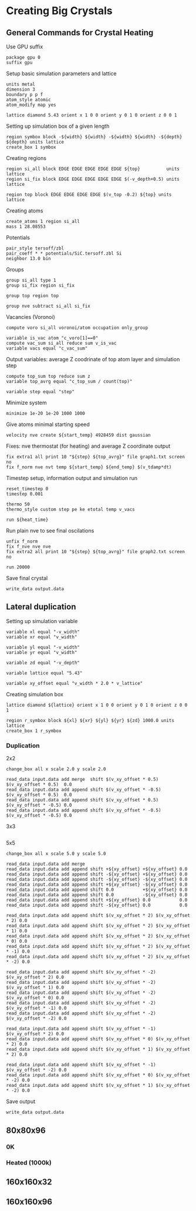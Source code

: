 # Creating Big Crystals

## General Commands for Crystal Heating

Use GPU suffix

```
package gpu 0
suffix gpu
```

Setup basic simulation parameters and lattice

```
units metal
dimension 3
boundary p p f
atom_style atomic
atom_modify map yes

lattice diamond 5.43 orient x 1 0 0 orient y 0 1 0 orient z 0 0 1
```

Setting up simulation box of a given length

```
region symbox block -${width} ${width} -${width} ${width} -${depth} ${depth} units lattice
create_box 1 symbox
```

Creating regions
```
region si_all block EDGE EDGE EDGE EDGE EDGE ${top}          units lattice
region si_fix block EDGE EDGE EDGE EDGE EDGE $(-v_depth+0.5) units lattice

region top block EDGE EDGE EDGE EDGE $(v_top -0.2) ${top} units lattice
```

Creating atoms
```
create_atoms 1 region si_all
mass 1 28.08553
```

Potentials
```
pair_style tersoff/zbl
pair_coeff * * potentials/SiC.tersoff.zbl Si
neighbor 13.0 bin
```

Groups
```
group si_all type 1
group si_fix region si_fix

group top region top

group nve subtract si_all si_fix
```

Vacancies (Voronoi)
```
compute voro si_all voronoi/atom occupation only_group

variable is_vac atom "c_voro[1]==0"
compute vac_sum si_all reduce sum v_is_vac
variable vacs equal "c_vac_sum"
```

Output variables: average Z coodrinate of top atom layer and simulation step
```
compute top_sum top reduce sum z
variable top_avrg equal "c_top_sum / count(top)"

variable step equal "step"
```

Minimize system
```
minimize 1e-20 1e-20 1000 1000
```

Give atoms minimal starting speed
```
velocity nve create ${start_temp} 4928459 dist gaussian
```

Fixes: nve thermostat (for heating) and average Z coordinate output
```
fix extra1 all print 10 "${step} ${top_avrg}" file graph1.txt screen no
fix f_norm nve nvt temp ${start_temp} ${end_temp} $(v_tdamp*dt)
```

Timestep setup, information output and simulation run
```
reset_timestep 0
timestep 0.001

thermo 50
thermo_style custom step pe ke etotal temp v_vacs

run ${heat_time}
```

Run plain nve to see final oscilations
```
unfix f_norm
fix f_nve nve nve
fix extra2 all print 10 "${step} ${top_avrg}" file graph2.txt screen no

run 20000
```

Save final crystal
```
write_data output.data
```

## Lateral duplication

Setting up simulation variable
```
variable xl equal "-v_width"
variable xr equal "v_width"

variable yl equal "-v_width"
variable yr equal "v_width"

variable zd equal "-v_depth"

variable lattice equal "5.43"

variable xy_offset equal "v_width * 2.0 * v_lattice"
```

Creating simulation box
```
lattice diamond ${lattice} orient x 1 0 0 orient y 0 1 0 orient z 0 0 1

region r_symbox block ${xl} ${xr} ${yl} ${yr} ${zd} 1000.0 units lattice
create_box 1 r_symbox
```

### Duplication

2x2
```
change_box all x scale 2.0 y scale 2.0

read_data input.data add merge  shift $(v_xy_offset * 0.5)  $(v_xy_offset * 0.5)  0.0
read_data input.data add append shift $(v_xy_offset * -0.5) $(v_xy_offset * 0.5)  0.0
read_data input.data add append shift $(v_xy_offset * 0.5)  $(v_xy_offset * -0.5) 0.0
read_data input.data add append shift $(v_xy_offset * -0.5) $(v_xy_offset * -0.5) 0.0
```

3x3
```
```

5x5
```
change_box all x scale 5.0 y scale 5.0

read_data input.data add merge
read_data input.data add append shift +${xy_offset} +${xy_offset} 0.0
read_data input.data add append shift -${xy_offset} +${xy_offset} 0.0
read_data input.data add append shift -${xy_offset} -${xy_offset} 0.0
read_data input.data add append shift +${xy_offset} -${xy_offset} 0.0
read_data input.data add append shift 0.0           +${xy_offset} 0.0
read_data input.data add append shift 0.0           -${xy_offset} 0.0
read_data input.data add append shift +${xy_offset} 0.0           0.0
read_data input.data add append shift -${xy_offset} 0.0           0.0

read_data input.data add append shift $(v_xy_offset * 2) $(v_xy_offset * 2) 0.0
read_data input.data add append shift $(v_xy_offset * 2) $(v_xy_offset * 1) 0.0
read_data input.data add append shift $(v_xy_offset * 2) $(v_xy_offset * 0) 0.0
read_data input.data add append shift $(v_xy_offset * 2) $(v_xy_offset * -1) 0.0
read_data input.data add append shift $(v_xy_offset * 2) $(v_xy_offset * -2) 0.0

read_data input.data add append shift $(v_xy_offset * -2) $(v_xy_offset * 2) 0.0
read_data input.data add append shift $(v_xy_offset * -2) $(v_xy_offset * 1) 0.0
read_data input.data add append shift $(v_xy_offset * -2) $(v_xy_offset * 0) 0.0
read_data input.data add append shift $(v_xy_offset * -2) $(v_xy_offset * -1) 0.0
read_data input.data add append shift $(v_xy_offset * -2) $(v_xy_offset * -2) 0.0

read_data input.data add append shift $(v_xy_offset * -1) $(v_xy_offset * 2) 0.0
read_data input.data add append shift $(v_xy_offset * 0) $(v_xy_offset * 2) 0.0
read_data input.data add append shift $(v_xy_offset * 1) $(v_xy_offset * 2) 0.0

read_data input.data add append shift $(v_xy_offset * -1) $(v_xy_offset * -2) 0.0
read_data input.data add append shift $(v_xy_offset * 0) $(v_xy_offset * -2) 0.0
read_data input.data add append shift $(v_xy_offset * 1) $(v_xy_offset * -2) 0.0
```

Save output
```
write_data output.data
```

## 80x80x96

### 0K



### Heated (1000k)

## 160x160x32

## 160x160x96

